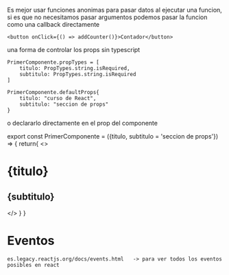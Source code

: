 Es mejor usar funciones anonimas para pasar datos al ejecutar una funcion, si es que no necesitamos pasar argumentos podemos pasar la funcion como una callback directamente

    <button onClick={() => addCounter()}>Contador</button>



una forma de controlar los props sin typescript

    PrimerComponente.propTypes = [
        titulo: PropTypes.string.isRequired,
        subtitulo: PropTypes.string.isRequired    
    ]

    PrimerComponente.defaultProps{
        titulo: "curso de React",
        subtitulo: "seccion de props"
    }

o declararlo directamente en el prop del componente


export const PrimerComponente = ({titulo, subtitulo = 'seccion de props'}) => {
    return{
        <>
            <h1> {titulo} </h1>
            <h2> {subtitulo} </h2>
        </>
    }
}

# Eventos

    es.legacy.reactjs.org/docs/events.html   -> para ver todos los eventos posibles en react